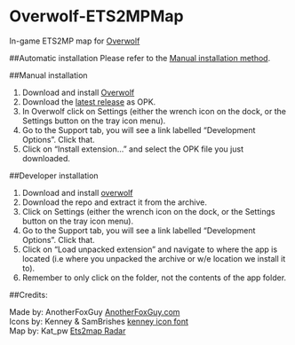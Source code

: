 # Overwolf-ETS2MPMap
In-game ETS2MP map for [Overwolf](http://overwolf.com)

##Automatic installation
Please refer to the <a href="#manual-installation">Manual installation method</a>.

##Manual installation
1. Download  and install [Overwolf](http://overwolf.com)
2. Download the [latest release](https://github.com/OverwolfApps/overwolf-ETS2Map/releases/latest) as OPK.
3. In Overwolf click on Settings (either the wrench icon on the dock, or the Settings button on the tray icon menu).
4. Go to the Support tab, you will see a link labelled “Development Options”. Click that.
5. Click on “Install extension...” and select the OPK file you just downloaded.

##Developer installation
1. Download  and install [overwolf](http://overwolf.com)
2. Download the repo and extract it from the archive.
3. Click on Settings (either the wrench icon on the dock, or the Settings button on the tray icon menu).
4. Go to the Support tab, you will see a link labelled “Development Options”. Click that.
5. Click on “Load unpacked extension” and navigate to where the app is located (i.e where you unpacked the archive or w/e location we install it to).
6. Remember to only click on the folder, not the contents of the app folder.

##Credits:

Made by: AnotherFoxGuy [AnotherFoxGuy.com](http://anotherfoxguy.com/)  
Icons by: Kenney & SamBrishes [kenney icon font](http://sambrishes.github.io/kenney-icon-font/)  
Map by: Kat_pw [Ets2map Radar](http://forum.ets2mp.com/index.php?/topic/2497-ets2map-radar/)  

